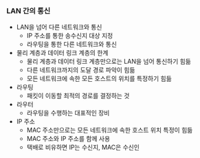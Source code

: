 ### LAN 간의 통신
- LAN을 넘어 다른 네트워크와 통신
  - IP 주소를 통한 송수신지 대상 지정
  - 라우팅을 통한 다른 네트워크와 통신
- 물리 계층과 데이터 링크 계층의 한계
  - 물리 계층과 데이터 링크 계층만으로는 LAN을 넘어 통신하기 힘듦
  - 다른 네트워크까지의 도달 경로 파악이 힘듦
  - 모든 네트워크에 속한 모든 호스트의 위치를 특정하기 힘듦
- 라우팅
  - 패킷이 이동할 최적의 경로를 결정하는 것
- 라우터
  - 라우팅을 수행하는 대표적인 장비
- IP 주소
  - MAC 주소만으로는 모든 네트워크에 속한 호스트 위치 특정이 힘듦
  - MAC 주소와 IP 주소를 함께 사용
  - 택배로 비유하면 IP는 수신지, MAC은 수신인